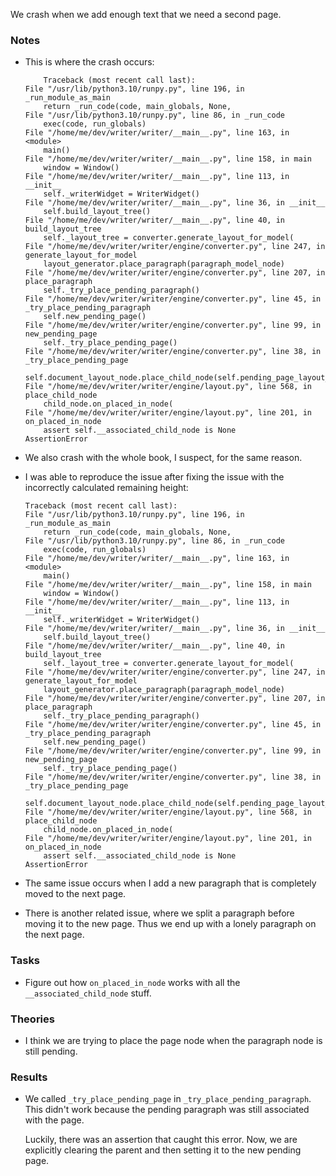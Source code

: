 We crash when we add enough text that we need a second page.

### Notes

-   This is where the crash occurs:

    ```none
        Traceback (most recent call last):
    File "/usr/lib/python3.10/runpy.py", line 196, in _run_module_as_main
        return _run_code(code, main_globals, None,
    File "/usr/lib/python3.10/runpy.py", line 86, in _run_code
        exec(code, run_globals)
    File "/home/me/dev/writer/writer/__main__.py", line 163, in <module>
        main()
    File "/home/me/dev/writer/writer/__main__.py", line 158, in main
        window = Window()
    File "/home/me/dev/writer/writer/__main__.py", line 113, in __init__
        self._writerWidget = WriterWidget()
    File "/home/me/dev/writer/writer/__main__.py", line 36, in __init__
        self.build_layout_tree()
    File "/home/me/dev/writer/writer/__main__.py", line 40, in build_layout_tree
        self._layout_tree = converter.generate_layout_for_model(
    File "/home/me/dev/writer/writer/engine/converter.py", line 247, in generate_layout_for_model
        layout_generator.place_paragraph(paragraph_model_node)
    File "/home/me/dev/writer/writer/engine/converter.py", line 207, in place_paragraph
        self._try_place_pending_paragraph()
    File "/home/me/dev/writer/writer/engine/converter.py", line 45, in _try_place_pending_paragraph
        self.new_pending_page()
    File "/home/me/dev/writer/writer/engine/converter.py", line 99, in new_pending_page
        self._try_place_pending_page()
    File "/home/me/dev/writer/writer/engine/converter.py", line 38, in _try_place_pending_page
        self.document_layout_node.place_child_node(self.pending_page_layout_node)
    File "/home/me/dev/writer/writer/engine/layout.py", line 568, in place_child_node
        child_node.on_placed_in_node(
    File "/home/me/dev/writer/writer/engine/layout.py", line 201, in on_placed_in_node
        assert self.__associated_child_node is None
    AssertionError
    ```

-   We also crash with the whole book, I suspect, for the same reason.

-   I was able to reproduce the issue after fixing the issue with the incorrectly calculated remaining height:

    ```none
    Traceback (most recent call last):
    File "/usr/lib/python3.10/runpy.py", line 196, in _run_module_as_main
        return _run_code(code, main_globals, None,
    File "/usr/lib/python3.10/runpy.py", line 86, in _run_code
        exec(code, run_globals)
    File "/home/me/dev/writer/writer/__main__.py", line 163, in <module>
        main()
    File "/home/me/dev/writer/writer/__main__.py", line 158, in main
        window = Window()
    File "/home/me/dev/writer/writer/__main__.py", line 113, in __init__
        self._writerWidget = WriterWidget()
    File "/home/me/dev/writer/writer/__main__.py", line 36, in __init__
        self.build_layout_tree()
    File "/home/me/dev/writer/writer/__main__.py", line 40, in build_layout_tree
        self._layout_tree = converter.generate_layout_for_model(
    File "/home/me/dev/writer/writer/engine/converter.py", line 247, in generate_layout_for_model
        layout_generator.place_paragraph(paragraph_model_node)
    File "/home/me/dev/writer/writer/engine/converter.py", line 207, in place_paragraph
        self._try_place_pending_paragraph()
    File "/home/me/dev/writer/writer/engine/converter.py", line 45, in _try_place_pending_paragraph
        self.new_pending_page()
    File "/home/me/dev/writer/writer/engine/converter.py", line 99, in new_pending_page
        self._try_place_pending_page()
    File "/home/me/dev/writer/writer/engine/converter.py", line 38, in _try_place_pending_page
        self.document_layout_node.place_child_node(self.pending_page_layout_node)
    File "/home/me/dev/writer/writer/engine/layout.py", line 568, in place_child_node
        child_node.on_placed_in_node(
    File "/home/me/dev/writer/writer/engine/layout.py", line 201, in on_placed_in_node
        assert self.__associated_child_node is None
    AssertionError
    ```

-   The same issue occurs when I add a new paragraph that is completely moved to the next page.

-   There is another related issue, where we split a paragraph before moving it to the new page.
    Thus we end up with a lonely paragraph on the next page.

### Tasks

-   Figure out how `on_placed_in_node` works with all the `__associated_child_node` stuff.

### Theories

-   I think we are trying to place the page node when the paragraph node is still pending.

### Results

-   We called `_try_place_pending_page` in `_try_place_pending_paragraph`.
    This didn't work because the pending paragraph was still associated with the page.

    Luckily, there was an assertion that caught this error.
    Now, we are explicitly clearing the parent and then setting it to the new pending page.
